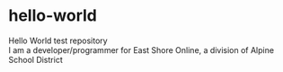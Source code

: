 # hello-world
Hello World test repository<br/>
I am a developer/programmer for East Shore Online, a division of Alpine School District
